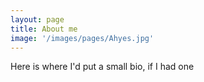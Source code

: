 ```yaml
---
layout: page
title: About me
image: '/images/pages/Ahyes.jpg'
---
```


Here is where I'd put a small bio, if I had one
